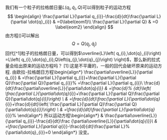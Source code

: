 我们有一个粒子的拉格朗日量$L\left(
q_{i},\dot{q}_{i},Q\right)$可以得到粒子的运动方程
$$
\begin{align}
\frac{\partial L}{\partial q_{i}}-\frac{d}{dt}\frac{\partial L}{\partial
\dot{q}_{i}}  &  =0\label{eom1}\\
\frac{\partial L}{\partial Q}  &  =0 \label{eom2}
\end{align}
$$
由方程()可以解出
$$
\begin{equation}
Q=Q\left(  q_{j},\dot{q}_{j}\right)
\end{equation}
$$
回代[^1]粒子的拉格朗日量，可以得到$\overline{L}\left(  q_{i},\dot{q}_{i}\right)  =L\left(  q_{i},\dot{q}_{i},Q\left(q_{j},\dot{q}_{j}\right)  \right)$，那么新的拉式量会给出原来的运动方程吗？
[1]:这是不平庸的，一般的回代会破坏原来的运动方程.
由欧拉-拉格朗日方程\begin{align*}
\frac{\partial\overline{L}}{\partial q_{i}} &  =\frac{\partial L}{\partial
q_{i}}+\frac{\partial L}{\partial Q}\frac{\partial Q}{\partial q_{i}}%
=\frac{\partial L}{\partial q_{i}}\\
\frac{d}{dt}\frac{\partial\overline{L}}{\partial\dot{q}_{i}} &  =\frac{d}%
{dt}\left(  \frac{\partial L}{\partial\dot{q}_{i}}+\frac{\partial L}{\partial
Q}\frac{\partial Q}{\partial\dot{q}_{i}}\right)  \\
&  =\frac{d}{dt}\frac{\partial L}{\partial\dot{q}_{i}}+\frac{d}{dt}\left(
\frac{\partial L}{\partial Q}\frac{\partial Q}{\partial\dot{q}_{i}}\right)  \\
&  =\frac{d}{dt}\frac{\partial L}{\partial\dot{q}_{i}}%
\end{align*}
所以运动方程\begin{align*}
&  \frac{\partial\overline{L}}{\partial q_{i}}-\frac{d}{dt}\frac
{\partial\overline{L}}{\partial\dot{q}_{i}}\\
&  =\frac{\partial L}{\partial q_{i}}-\frac{d}{dt}\frac{\partial L}%
{\partial\dot{q}_{i}}=0
\end{align*}
没变。

<!--stackedit_data:
eyJoaXN0b3J5IjpbMTc0MzI3Mzk3NSwtMjA4ODc0NjYxMl19
-->